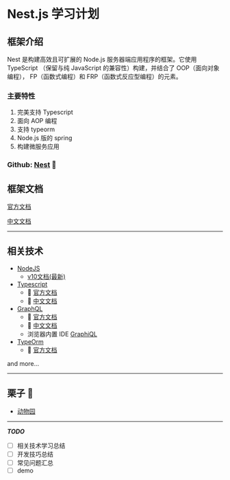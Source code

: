 # Nest.js 学习计划

## 框架介绍

Nest 是构建高效且可扩展的 Node.js 服务器端应用程序的框架。它使用 TypeScript （保留与纯 JavaScript 的兼容性）构建，并结合了 OOP（面向对象编程）， FP（函数式编程）和 FRP（函数式反应型编程）的元素。

### 主要特性

1. 完美支持 Typescript
2. 面向 AOP 编程
3. 支持 typeorm
4. Node.js 版的 spring
5. 构建微服务应用

### Github: [Nest](https://github.com/nestjs/nest) 🎁

## 框架文档

[官方文档](https://docs.nestjs.com)

[中文文档](https://docs.nestjs.cn)

----------

## 相关技术

- [NodeJS](https://nodejs.org)
  - [v10文档(最新)](https://nodejs.org/dist/latest-v10.x/docs/api/)
- [Typescript](https://www.typescriptlang.org)
  - 📖 [官方文档](https://www.typescriptlang.org/docs/home.html)
  - 📖 [中文文档](https://www.tslang.cn/docs/home.html)
- [GraphQL](https://github.com/graphql/graphql-js)
  - 📖 [官方文档](https://graphql.org)
  - 📖 [中文文档](https://graphql.cn)
  - 浏览器内置 IDE [GraphiQL](https://github.com/graphql/graphiql)
- [TypeOrm](https://github.com/typeorm/typeorm)
  - 📖 [官方文档](http://typeorm.io)

and more...

----------

## 栗子 🌰

- [动物园](./demo/zoo/README-zoo.md)

----------

***TODO***

- [ ] 相关技术学习总结
- [ ] 开发技巧总结
- [ ] 常见问题汇总
- [ ] demo